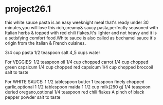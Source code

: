 # project26.1
this white sauce pasta is an easy weeknight meal that's ready under 30 minutes,you will love this rich,creamy& saucy pasta,perfectly seasoned with Italian herbs & topped with red chili flakes.It's lighter and not heavy and it is a setisfying comfort food.White sauce is also called as bechamel sauce it's origin from the Italian & French cuisines.
 
3/4 cup pasta 1/2 teaspoon salt 4_5 cups water

For VEGGIES: 1/2 teaspoon oil 1/4 cup chopped carrot 1/4 cup chopped green capsicum 1/4 cup chopped red capsicum 1/4 cup chopped broccoil salt to taste

For WHITE SAUCE: 1 1/2 tablespoon butter 1 teaspoon finely chopped garlic,optional 1 1/2 tablespoon maida 1 1/2 cup milk(250 g) 1/4 teaspoon deried oregano,optional 1/4 teaspoon red chili flakes A pinch of black pepper powder salt to taste


